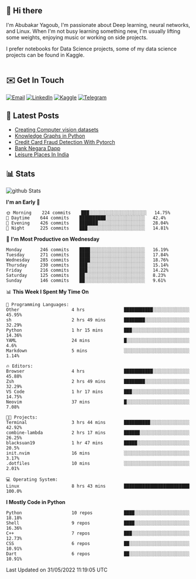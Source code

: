 ## 👋 Hi there

I'm Abubakar Yagoub, I'm passionate about Deep learning, neural networks, and
Linux. When I'm not busy learning something new, I'm usually lifting some
weights, enjoying music or working on side projects.

I prefer notebooks for Data Science projects, some of my data science projects
can be found in Kaggle. <br> <br>

## ✉️ Get In Touch

[![Email](https://img.shields.io/badge/Email-f1f1f1?style=for-the-badge&logo=gmail&logoColor=0f111a)](mailto:hi@blacksuan19.dev)
[![LinkedIn](https://img.shields.io/badge/LinkedIn-0077B5?style=for-the-badge&logo=linkedin&logoColor=white)](https://www.linkedin.com/in/blacksuan19/)
[![Kaggle](https://img.shields.io/badge/Kaggle-5acfff?style=for-the-badge&logo=kaggle&logoColor=white)](http://kaggle.com/abubakaryagob/)
[![Telegram](https://img.shields.io/badge/Telegram-2CA5E0?style=for-the-badge&logo=telegram&logoColor=white)](https://t.me/blacksuan19)

## 📩 Latest Posts

<!-- BLOG-POST-LIST:START -->
- [Creating Computer vision datasets](http://blacksuan19.dev/blog/creating-datasets/)
- [Knowledge Graphs in Python](http://blacksuan19.dev/projects/Knowledge_Graphs/)
- [Credit Card Fraud Detection With Pytorch](http://blacksuan19.dev/projects/credit-card-fraud-detection-with-pytorch/)
- [Bank Negara Dapp](http://blacksuan19.dev/projects/bank-negara/)
- [Leisure Places In India](http://blacksuan19.dev/projects/leisure-places-in-india/)
<!-- BLOG-POST-LIST:END -->

## 📊 Stats

![github Stats](https://github-readme-stats.vercel.app/api?username=blacksuan19&theme=github_dark&show_icons=true&count_private=true&custom_title=Github%20Stats&hide_border=true)

<!--START_SECTION:waka-->
**I'm an Early 🐤** 

```text
🌞 Morning    224 commits    ███░░░░░░░░░░░░░░░░░░░░░░   14.75% 
🌆 Daytime    644 commits    ██████████░░░░░░░░░░░░░░░   42.4% 
🌃 Evening    426 commits    ███████░░░░░░░░░░░░░░░░░░   28.04% 
🌙 Night      225 commits    ███░░░░░░░░░░░░░░░░░░░░░░   14.81%

```
📅 **I'm Most Productive on Wednesday** 

```text
Monday       246 commits    ████░░░░░░░░░░░░░░░░░░░░░   16.19% 
Tuesday      271 commits    ████░░░░░░░░░░░░░░░░░░░░░   17.84% 
Wednesday    285 commits    ████░░░░░░░░░░░░░░░░░░░░░   18.76% 
Thursday     230 commits    ███░░░░░░░░░░░░░░░░░░░░░░   15.14% 
Friday       216 commits    ███░░░░░░░░░░░░░░░░░░░░░░   14.22% 
Saturday     125 commits    ██░░░░░░░░░░░░░░░░░░░░░░░   8.23% 
Sunday       146 commits    ██░░░░░░░░░░░░░░░░░░░░░░░   9.61%

```


📊 **This Week I Spent My Time On** 

```text
💬 Programming Languages: 
Other                    4 hrs               ███████████░░░░░░░░░░░░░░   45.95% 
sh                       2 hrs 49 mins       ████████░░░░░░░░░░░░░░░░░   32.29% 
Python                   1 hr 15 mins        ███░░░░░░░░░░░░░░░░░░░░░░   14.36% 
YAML                     24 mins             █░░░░░░░░░░░░░░░░░░░░░░░░   4.6% 
Markdown                 5 mins              ░░░░░░░░░░░░░░░░░░░░░░░░░   1.14%

🔥 Editors: 
Browser                  4 hrs               ███████████░░░░░░░░░░░░░░   45.88% 
Zsh                      2 hrs 49 mins       ████████░░░░░░░░░░░░░░░░░   32.29% 
VS Code                  1 hr 17 mins        ███░░░░░░░░░░░░░░░░░░░░░░   14.75% 
Neovim                   37 mins             █░░░░░░░░░░░░░░░░░░░░░░░░   7.08%

🐱‍💻 Projects: 
Terminal                 3 hrs 44 mins       ██████████░░░░░░░░░░░░░░░   42.92% 
combine-lambda           2 hrs 17 mins       ██████░░░░░░░░░░░░░░░░░░░   26.25% 
blacksuan19              1 hr 47 mins        █████░░░░░░░░░░░░░░░░░░░░   20.5% 
init.nvim                16 mins             ░░░░░░░░░░░░░░░░░░░░░░░░░   3.17% 
.dotfiles                10 mins             ░░░░░░░░░░░░░░░░░░░░░░░░░   2.01%

💻 Operating System: 
Linux                    8 hrs 43 mins       █████████████████████████   100.0%

```

**I Mostly Code in Python** 

```text
Python                   10 repos            ████░░░░░░░░░░░░░░░░░░░░░   18.18% 
Shell                    9 repos             ████░░░░░░░░░░░░░░░░░░░░░   16.36% 
C++                      7 repos             ███░░░░░░░░░░░░░░░░░░░░░░   12.73% 
CSS                      6 repos             ██░░░░░░░░░░░░░░░░░░░░░░░   10.91% 
Dart                     6 repos             ██░░░░░░░░░░░░░░░░░░░░░░░   10.91%

```



 Last Updated on 31/05/2022 11:19:05 UTC
<!--END_SECTION:waka-->
